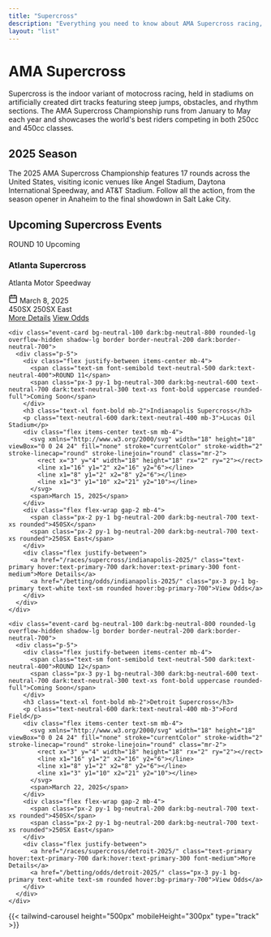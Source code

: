 ```yaml
---
title: "Supercross"
description: "Everything you need to know about AMA Supercross racing, including schedules, results, and standings."
layout: "list"
---
```


# AMA Supercross

Supercross is the indoor variant of motocross racing, held in stadiums on artificially created dirt tracks featuring steep jumps, obstacles, and rhythm sections. The AMA Supercross Championship runs from January to May each year and showcases the world's best riders competing in both 250cc and 450cc classes.

## 2025 Season

The 2025 AMA Supercross Championship features 17 rounds across the United States, visiting iconic venues like Angel Stadium, Daytona International Speedway, and AT&T Stadium. Follow all the action, from the season opener in Anaheim to the final showdown in Salt Lake City.

<div class="mb-12">
  <h2 class="text-2xl font-bold mb-6 border-b border-primary pb-2">Upcoming Supercross Events</h2>
  
  <div class="grid grid-cols-1 md:grid-cols-2 lg:grid-cols-3 gap-6">
    <div class="event-card bg-neutral-100 dark:bg-neutral-800 rounded-lg overflow-hidden shadow-lg border border-neutral-200 dark:border-neutral-700">
      <div class="p-5">
        <div class="flex justify-between items-center mb-4">
          <span class="text-sm font-semibold text-neutral-500 dark:text-neutral-400">ROUND 10</span>
          <span class="px-3 py-1 bg-primary text-white text-xs font-bold uppercase rounded-full">Upcoming</span>
        </div>
        <h3 class="text-xl font-bold mb-2">Atlanta Supercross</h3>
        <p class="text-neutral-600 dark:text-neutral-400 mb-3">Atlanta Motor Speedway</p>
        <div class="flex items-center text-sm mb-4">
          <svg xmlns="http://www.w3.org/2000/svg" width="18" height="18" viewBox="0 0 24 24" fill="none" stroke="currentColor" stroke-width="2" stroke-linecap="round" stroke-linejoin="round" class="mr-2">
            <rect x="3" y="4" width="18" height="18" rx="2" ry="2"></rect>
            <line x1="16" y1="2" x2="16" y2="6"></line>
            <line x1="8" y1="2" x2="8" y2="6"></line>
            <line x1="3" y1="10" x2="21" y2="10"></line>
          </svg>
          <span>March 8, 2025</span>
        </div>
        <div class="flex flex-wrap gap-2 mb-4">
          <span class="px-2 py-1 bg-neutral-200 dark:bg-neutral-700 text-xs rounded">450SX</span>
          <span class="px-2 py-1 bg-neutral-200 dark:bg-neutral-700 text-xs rounded">250SX East</span>
        </div>
        <div class="flex justify-between">
          <a href="/races/supercross/atlanta-2025/" class="text-primary hover:text-primary-700 dark:hover:text-primary-300 font-medium">More Details</a>
          <a href="/betting/odds/atlanta-2025/" class="px-3 py-1 bg-primary text-white text-sm rounded hover:bg-primary-700">View Odds</a>
        </div>
      </div>
    </div>
    
    <div class="event-card bg-neutral-100 dark:bg-neutral-800 rounded-lg overflow-hidden shadow-lg border border-neutral-200 dark:border-neutral-700">
      <div class="p-5">
        <div class="flex justify-between items-center mb-4">
          <span class="text-sm font-semibold text-neutral-500 dark:text-neutral-400">ROUND 11</span>
          <span class="px-3 py-1 bg-neutral-300 dark:bg-neutral-600 text-neutral-700 dark:text-neutral-300 text-xs font-bold uppercase rounded-full">Coming Soon</span>
        </div>
        <h3 class="text-xl font-bold mb-2">Indianapolis Supercross</h3>
        <p class="text-neutral-600 dark:text-neutral-400 mb-3">Lucas Oil Stadium</p>
        <div class="flex items-center text-sm mb-4">
          <svg xmlns="http://www.w3.org/2000/svg" width="18" height="18" viewBox="0 0 24 24" fill="none" stroke="currentColor" stroke-width="2" stroke-linecap="round" stroke-linejoin="round" class="mr-2">
            <rect x="3" y="4" width="18" height="18" rx="2" ry="2"></rect>
            <line x1="16" y1="2" x2="16" y2="6"></line>
            <line x1="8" y1="2" x2="8" y2="6"></line>
            <line x1="3" y1="10" x2="21" y2="10"></line>
          </svg>
          <span>March 15, 2025</span>
        </div>
        <div class="flex flex-wrap gap-2 mb-4">
          <span class="px-2 py-1 bg-neutral-200 dark:bg-neutral-700 text-xs rounded">450SX</span>
          <span class="px-2 py-1 bg-neutral-200 dark:bg-neutral-700 text-xs rounded">250SX East</span>
        </div>
        <div class="flex justify-between">
          <a href="/races/supercross/indianapolis-2025/" class="text-primary hover:text-primary-700 dark:hover:text-primary-300 font-medium">More Details</a>
          <a href="/betting/odds/indianapolis-2025/" class="px-3 py-1 bg-primary text-white text-sm rounded hover:bg-primary-700">View Odds</a>
        </div>
      </div>
    </div>
    
    <div class="event-card bg-neutral-100 dark:bg-neutral-800 rounded-lg overflow-hidden shadow-lg border border-neutral-200 dark:border-neutral-700">
      <div class="p-5">
        <div class="flex justify-between items-center mb-4">
          <span class="text-sm font-semibold text-neutral-500 dark:text-neutral-400">ROUND 12</span>
          <span class="px-3 py-1 bg-neutral-300 dark:bg-neutral-600 text-neutral-700 dark:text-neutral-300 text-xs font-bold uppercase rounded-full">Coming Soon</span>
        </div>
        <h3 class="text-xl font-bold mb-2">Detroit Supercross</h3>
        <p class="text-neutral-600 dark:text-neutral-400 mb-3">Ford Field</p>
        <div class="flex items-center text-sm mb-4">
          <svg xmlns="http://www.w3.org/2000/svg" width="18" height="18" viewBox="0 0 24 24" fill="none" stroke="currentColor" stroke-width="2" stroke-linecap="round" stroke-linejoin="round" class="mr-2">
            <rect x="3" y="4" width="18" height="18" rx="2" ry="2"></rect>
            <line x1="16" y1="2" x2="16" y2="6"></line>
            <line x1="8" y1="2" x2="8" y2="6"></line>
            <line x1="3" y1="10" x2="21" y2="10"></line>
          </svg>
          <span>March 22, 2025</span>
        </div>
        <div class="flex flex-wrap gap-2 mb-4">
          <span class="px-2 py-1 bg-neutral-200 dark:bg-neutral-700 text-xs rounded">450SX</span>
          <span class="px-2 py-1 bg-neutral-200 dark:bg-neutral-700 text-xs rounded">250SX East</span>
        </div>
        <div class="flex justify-between">
          <a href="/races/supercross/detroit-2025/" class="text-primary hover:text-primary-700 dark:hover:text-primary-300 font-medium">More Details</a>
          <a href="/betting/odds/detroit-2025/" class="px-3 py-1 bg-primary text-white text-sm rounded hover:bg-primary-700">View Odds</a>
        </div>
      </div>
    </div>
  </div>
</div>

{{< tailwind-carousel height="500px" mobileHeight="300px" type="track" >}}